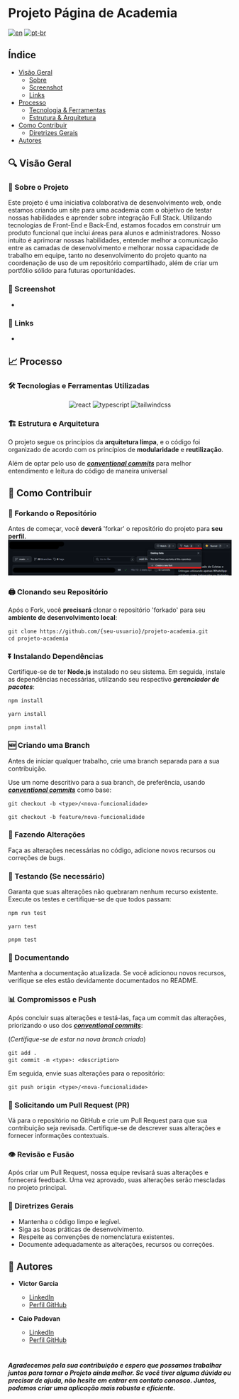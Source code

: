 # Projeto Página de Academia

[![en](https://img.shields.io/badge/lang-en-brightgreen)](https://github.com/VFGarciaDev/projeto-academia/blob/main/README.en.md)
[![pt-br](https://img.shields.io/badge/lang-pt--br-blue)](https://github.com/VFGarciaDev/projeto-academia/blob/main/README.md)

## Índice
- [Visão Geral](#🔍-visão-geral)
  - [Sobre](#📄-sobre-o-projeto)
  - [Screenshot](#📸-screenshot)
  - [Links](#🔗-links)
- [Processo](#📈-processo)
  - [Tecnologia & Ferramentas](#️🛠️-tecnologias-e-ferramentas-utilizadas)
  - [Estrutura & Arquitetura](#🏗-estrutura-e-arquitetura)
- [Como Contribuir](#🤝-como-contribuir)
  - [Diretrizes Gerais](#💼-diretrizes-gerais)
- [Autores](#👥-autores)

## 🔍 Visão Geral
### 📄 Sobre o Projeto
Este projeto é uma iniciativa colaborativa de desenvolvimento web, onde estamos criando um site para uma academia com o objetivo de testar nossas habilidades e aprender sobre integração Full Stack. Utilizando tecnologias de Front-End e Back-End, estamos focados em construir um produto funcional que inclui áreas para alunos e administradores. Nosso intuito é aprimorar nossas habilidades, entender melhor a comunicação entre as camadas de desenvolvimento e melhorar nossa capacidade de trabalho em equipe, tanto no desenvolvimento do projeto quanto na coordenação de uso de um repositório compartilhado, além de criar um portfólio sólido para futuras oportunidades.

### 📸 Screenshot
-

### 🔗 Links
-

## 📈 Processo
### 🛠️ Tecnologias e Ferramentas Utilizadas
<div align='center'>
   <img align='center' height='50' width='60' title='React' alt='react' src='https://cdn.jsdelivr.net/gh/devicons/devicon@latest/icons/react/react-original-wordmark.svg' />
   <img align='center' height='50' width='60' title='TypeScript' alt='typescript' src='https://cdn.jsdelivr.net/gh/devicons/devicon@latest/icons/typescript/typescript-original.svg' />
   <img align='center' height='50' width='60' title='Tailwindcss' alt='tailwindcss' src='https://cdn.jsdelivr.net/gh/devicons/devicon@latest/icons/tailwindcss/tailwindcss-original.svg' />
</div>

### 🏗 Estrutura e Arquitetura
O projeto segue os princípios da **arquitetura limpa**, e o código foi organizado de acordo com os princípios de **modularidade** e **reutilização**.

Além de optar pelo uso de [***conventional commits***](https://www.conventionalcommits.org/pt-br/v1.0.0/) para melhor entendimento e leitura do código de maneira universal

## 🤝 Como Contribuir
### 🌳 Forkando o Repositório
Antes de começar, você **deverá** 'forkar' o repositório do projeto para **seu perfil**.
![Fork Repository](./src/assets/readme-images/fork.png)

### 🖨 Clonando seu Repositório
Após o Fork, você **precisará** clonar o repositório 'forkado' para seu **ambiente de desenvolvimento local**:

```
git clone https://github.com/{seu-usuario}/projeto-academia.git
cd projeto-academia
```

### ⏬ Instalando Dependências
Certifique-se de ter **Node.js** instalado no seu sistema. Em seguida, instale as dependências necessárias, utilizando seu respectivo ***gerenciador de pacotes***:

```
npm install
```
```
yarn install
```
```
pnpm install
```

### 🆕 Criando uma Branch
Antes de iniciar qualquer trabalho, crie uma branch separada para a sua contribuição.

Use um nome descritivo para a sua branch, de preferência, usando [***conventional commits***](#estrutura-e-arquitetura) como base:

```
git checkout -b <type>/<nova-funcionalidade>
```
```
git checkout -b feature/nova-funcionalidade
```

### 🔨 Fazendo Alterações
Faça as alterações necessárias no código, adicione novos recursos ou correções de bugs.

### 🧪 Testando (Se necessário)
Garanta que suas alterações não quebraram nenhum recurso existente. Execute os testes e certifique-se de que todos passam:

```
npm run test
```
```
yarn test
```
```
pnpm test
```

### 📝 Documentando
Mantenha a documentação atualizada. Se você adicionou novos recursos, verifique se eles estão devidamente documentados no README.

### 📊 Compromissos e Push
Após concluir suas alterações e testá-las, faça um commit das alterações, priorizando o uso dos [***conventional commits***](#estrutura-e-arquitetura):

(*Certifique-se de estar na nova branch criada*)
```
git add .
git commit -m <type>: <description>
```

Em seguida, envie suas alterações para o repositório:

```
git push origin <type>/<nova-funcionalidade>
```

### 📨 Solicitando um Pull Request (PR)
Vá para o repositório no GitHub e crie um Pull Request para que sua contribuição seja revisada. Certifique-se de descrever suas alterações e fornecer informações contextuais.

### 👁 Revisão e Fusão
Após criar um Pull Request, nossa equipe revisará suas alterações e fornecerá feedback. Uma vez aprovado, suas alterações serão mescladas no projeto principal.

### 💼 Diretrizes Gerais
- Mantenha o código limpo e legível.
- Siga as boas práticas de desenvolvimento.
- Respeite as convenções de nomenclatura existentes.
- Documente adequadamente as alterações, recursos ou correções.

## 👥 Autores
- **Victor Garcia**
  - [LinkedIn](https://www.linkedin.com/in/victor-fgarcia/)
  - [Perfil GitHub](https://github.com/VFGarciaDev)

- **Caio Padovan**
  - [LinkedIn](https://www.linkedin.com/in/caio-padovan-b28a97262/)
  - [Perfil GitHub](https://github.com/caiopadovan)

#
**_Agradecemos pela sua contribuição e espero que possamos trabalhar juntos para tornar o Projeto ainda melhor. Se você tiver alguma dúvida ou precisar de ajuda, não hesite em entrar em contato conosco. Juntos, podemos criar uma aplicação mais robusta e eficiente._**